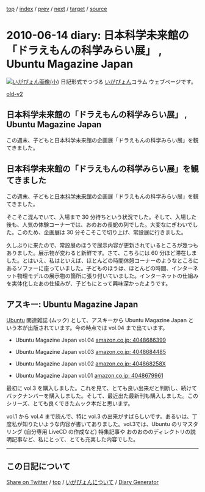[top](../index.html) 
 / [index](index.html) 
 / [prev](https://igapyon.github.io/diary/2010/ig100606.html) 
 / [next](https://igapyon.github.io/diary/2010/ig100620.html) 
 / [target](https://igapyon.github.io/diary/2010/ig100614.html) 
 / [source](https://github.com/igapyon/diary/blob/gh-pages/2010/ig100614.html.src.md) 

2010-06-14 diary: 日本科学未来館の「ドラえもんの科学みらい展」 , Ubuntu Magazine Japan
=====================================================================================================
[![いがぴょん画像(小)](https://igapyon.github.io/diary/images/iga200306s.jpg "いがぴょん")](https://igapyon.github.io/diary/memo/memoigapyon.html) 日記形式でつづる [いがぴょん](https://igapyon.github.io/diary/memo/memoigapyon.html)コラム ウェブページです。

[old-v2](ig100614-orig.html)

## 日本科学未来館の「ドラえもんの科学みらい展」 , Ubuntu Magazine Japan

この週末、子どもと日本科学未来館の企画展「ドラえもんの科学みらい展」を観てきました。


## 日本科学未来館の「ドラえもんの科学みらい展」を観てきました

この週末、子どもと[日本科学未来館](http://www.miraikan.jst.go.jp/)の企画展「ドラえもんの科学みらい展」を観てきました。

そこそこ混んでいて、入場まで 30 分待ちという状況でした。そして、入場した後も、人気の体験コーナーでは、おのおの長蛇の列でした。大変なにぎわいでした。このため、企画展は
30 分そこそこで切り上げ、常設展に行きました。

久しぶりに来たので、常設展のほうで展示内容が更新されているところが幾つもありました。展示物が変わると新鮮です。さて、こちらには 60 分ほど滞在しました。とはいえ、私はといえば、ほとんどの時間休憩コーナーのようなところにあるソファーに座っていました。子どものほうは、ほとんどの時間、インターネット物理モデルの展示物の箇所に張り付いていました。インターネットの仕組みを実体化したあの仕組みが、子どもにとって興味深かったようです。

## アスキー: Ubuntu Magazine Japan

[Ubuntu](http://www.igapyon.jp/igapyon/diary/keyword/ubuntu.html) 関連雑誌 (ムック) として、アスキーから Ubuntu Magazine Japan という本が出版されています。今の時点では
vol.04 まで出ています。

* Ubuntu Magazine Japan vol.04
  [amazon.co.jp: 4048686399](http://www.amazon.co.jp/exec/obidos/ASIN/4048686399/igapyondiary-22)
  
* Ubuntu Magazine Japan vol.03
  [amazon.co.jp: 4048684485](http://www.amazon.co.jp/exec/obidos/ASIN/4048684485/igapyondiary-22)
  
* Ubuntu Magazine Japan vol.02
  [amazon.co.jp: 404868258X](http://www.amazon.co.jp/exec/obidos/ASIN/404868258X/igapyondiary-22)
  
* Ubuntu Magazine Japan vol.01
  [amazon.co.jp: 4048679961](http://www.amazon.co.jp/exec/obidos/ASIN/4048679961/igapyondiary-22)

最初に vol.3 を購入しました。これを見て、とても良い出来だと判断し、続けてバックナンバーを購入しました。そして、最近出た最新刊も購入しました。このシリーズ、とても良くできたムック本だと思います。

vol.1 から vol.4 まで読んで、特に vol.3 の出来がすばらしいです。あるいは、丁度私が知りたいような内容が書いてありました。vol.3では、Ubuntu のリマスタリング (自分専用 LiveCD の作成など) 特集記事や おのおののディレクトリの説明記事など、私にとって、とても充実した内容でした。

----------------------------------------------------------------------------------------------------

## この日記について

[Share on Twitter](https://twitter.com/intent/tweet?hashtags=igapyon%2Cdiary%2C%E3%81%84%E3%81%8C%E3%81%B4%E3%82%87%E3%82%93&text=%E6%97%A5%E6%9C%AC%E7%A7%91%E5%AD%A6%E6%9C%AA%E6%9D%A5%E9%A4%A8%E3%81%AE%E3%80%8C%E3%83%89%E3%83%A9%E3%81%88%E3%82%82%E3%82%93%E3%81%AE%E7%A7%91%E5%AD%A6%E3%81%BF%E3%82%89%E3%81%84%E5%B1%95%E3%80%8D+%2C+Ubuntu+Magazine+Japan&url=https%3A%2F%2Figapyon.github.io%2Fdiary%2F2010%2Fig100614.html) / [top](../index.html) / [いがぴょんについて](https://igapyon.github.io/diary/memo/memoigapyon.html) / [Diary Generator](https://github.com/igapyon/igapyonv3)
